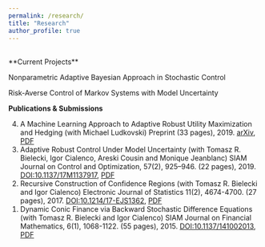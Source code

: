 ```yaml
---
permalink: /research/
title: "Research"
author_profile: true
---
```

<br>
**Current Projects**

Nonparametric Adaptive Bayesian Approach in Stochastic Control

Risk-Averse Control of Markov Systems with Model Uncertainty

**Publications & Submissions**

<ol>
    <li value="4">A Machine Learning Approach to Adaptive Robust Utility Maximization and Hedging (with Michael Ludkovski) Preprint (33 pages), 2019. <a href="https://arxiv.org/abs/1912.00244">arXiv</a>, <a href="http://taochen.im/files/optInvInterp.pdf">PDF</a></li>
	<li value="3">Adaptive Robust Control Under Model Uncertainty (with Tomasz R. Bielecki, Igor Cialenco, Areski Cousin and Monique Jeanblanc) SIAM Journal on Control and Optimization, 57(2), 925–946. (22 pages), 2019. <a href="https://doi.org/10.1137/17M1137917">DOI:10.1137/17M1137917</a>, <a href="http://taochen.im/files/Adaptive-Robust-Control.pdf">PDF</a></li>
    <li value="2">Recursive Construction of Confidence Regions (with Tomasz R. Bielecki and Igor Cialenco) Electronic Journal of Statistics 11(2), 4674-4700. (27 pages), 2017. <a href="http://dx.doi.org/10.1214/17-EJS1362">DOI:10.1214/17-EJS1362</a>, <a href="http://taochen.im/files/ConfIntervals.pdf">PDF</a></li>
    <li value="1">Dynamic Conic Finance via Backward Stochastic Difference Equations (with Tomasz R. Bielecki and Igor Cialenco) SIAM Journal on Financial Mathematics, 6(1), 1068-1122. (55 pages), 2015. <a href="http://epubs.siam.org/doi/10.1137/141002013">DOI:10.1137/141002013</a>, <a href="http://taochen.im/files/BCC2014_Conic-BSDEs.pdf">PDF</a></li>
</ol>
